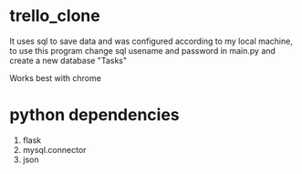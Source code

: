 # trello_clone

It uses sql to save data and was configured according to my local machine, to use this program change sql usename and password in main.py and create a new database "Tasks"

Works best with chrome

# python dependencies
1. flask
2. mysql.connector
3. json
